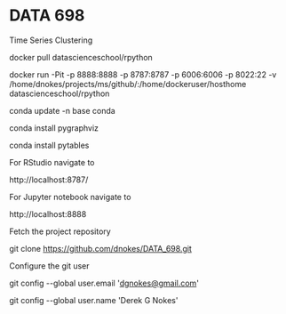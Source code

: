 # DATA 698

Time Series Clustering

docker pull datascienceschool/rpython

docker run -Pit -p 8888:8888 -p 8787:8787 -p 6006:6006 -p 8022:22 -v /home/dnokes/projects/ms/github/:/home/dockeruser/hosthome datascienceschool/rpython

conda update -n base conda

conda install pygraphviz

conda install pytables

For RStudio navigate to 

http://localhost:8787/

For Jupyter notebook navigate to

http://localhost:8888

Fetch the project repository

git clone https://github.com/dnokes/DATA_698.git

Configure the git user

git config --global user.email 'dgnokes@gmail.com'

git config --global user.name 'Derek G Nokes'

